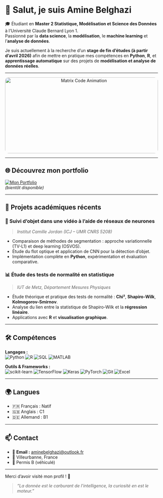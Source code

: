 # 👋 Salut, je suis Amine Belghazi

🎓 Étudiant en **Master 2 Statistique, Modélisation et Science des Données** à l’Université Claude Bernard Lyon 1.  
Passionné par la **data science**, la **modélisation**, le **machine learning** et l’**analyse de données**.

Je suis actuellement à la recherche d’un **stage de fin d’études (à partir d’avril 2026)** afin de mettre en pratique mes compétences en **Python**, **R**, et **apprentissage automatique** sur des projets de **modélisation et analyse de données réelles**.  

---
<p align="center">
  <img src="https://media.giphy.com/media/xT9IgG50Fb7Mi0prBC/giphy.gif" 
       alt="Matrix Code Animation" 
       style="width:100%; max-width:1000px; height:250px; object-fit:cover; border-radius:12px;" />
</p>


---

## 🌐 Découvrez mon portfolio

[![Mon Portfolio](https://img.shields.io/badge/Portfolio-Visiter-blue?style=for-the-badge&logo=github)](https://aminebelghazi.github.io/)  
*(bientôt disponible)*

---

## 🧠 Projets académiques récents

### 🎥 Suivi d’objet dans une vidéo à l’aide de réseaux de neurones  
> *Institut Camille Jordan (ICJ – UMR CNRS 5208)*  
- Comparaison de méthodes de segmentation : approche variationnelle (TV-L1) et deep learning (OSVOS).  
- Étude du flot optique et application de CNN pour la détection d’objet.  
- Implémentation complète en **Python**, expérimentation et évaluation comparative.

### 📊 Étude des tests de normalité en statistique  
> *IUT de Metz, Département Mesures Physiques*  
- Étude théorique et pratique des tests de normalité : **Chi²**, **Shapiro-Wilk**, **Kolmogorov-Smirnov**.  
- Analyse du lien entre la statistique de Shapiro-Wilk et la **régression linéaire**.  
- Applications avec **R** et **visualisation graphique**.

---

## 🛠 Compétences

**Langages :**  
![Python](https://img.shields.io/badge/Python-3776AB?style=for-the-badge&logo=python&logoColor=white)
![R](https://img.shields.io/badge/R-276DC3?style=for-the-badge&logo=r&logoColor=white)
![SQL](https://img.shields.io/badge/SQL-336791?style=for-the-badge&logo=postgresql&logoColor=white)
![MATLAB](https://img.shields.io/badge/MATLAB-ff7f0e?style=for-the-badge&logo=mathworks&logoColor=white)

**Outils & Frameworks :**  
![scikit-learn](https://img.shields.io/badge/scikit--learn-F7931E?style=for-the-badge&logo=scikitlearn&logoColor=white)
![TensorFlow](https://img.shields.io/badge/TensorFlow-FF6F00?style=for-the-badge&logo=tensorflow&logoColor=white)
![Keras](https://img.shields.io/badge/Keras-D00000?style=for-the-badge&logo=keras&logoColor=white)
![PyTorch](https://img.shields.io/badge/PyTorch-EE4C2C?style=for-the-badge&logo=pytorch&logoColor=white)
![Git](https://img.shields.io/badge/Git-F05032?style=for-the-badge&logo=git&logoColor=white)
![Excel](https://img.shields.io/badge/Excel-217346?style=for-the-badge&logo=microsoft-excel&logoColor=white)

---

## 🌍 Langues

- 🇫🇷 Français : Natif  
- 🇬🇧 Anglais : C1  
- 🇩🇪 Allemand : B1  

---

## 📫 Contact

- 📧 **Email :** [aminebelghazi@outlook.fr](mailto:aminebelghazi@outlook.fr)  
- 📍 Villeurbanne, France  
- 🚗 Permis B (véhiculé)  

---

Merci d’avoir visité mon profil ! 🌟  
> *“La donnée est le carburant de l’intelligence, la curiosité en est le moteur.”*  


